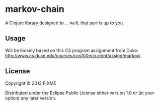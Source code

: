 # markov-chain

A Clojure library designed to ... well, that part is up to you.

## Usage

Will be loosely based on this CS program assignment from Duke: 
http://www.cs.duke.edu/courses/cps100e/current/assign/markov/

## License

Copyright © 2013 FIXME

Distributed under the Eclipse Public License either version 1.0 or (at
your option) any later version.
